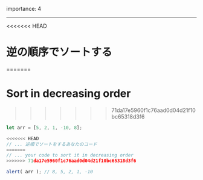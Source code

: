importance: 4

---

<<<<<<< HEAD
# 逆の順序でソートする
=======
# Sort in decreasing order
>>>>>>> 71da17e5960f1c76aad0d04d21f10bc65318d3f6

```js
let arr = [5, 2, 1, -10, 8];

<<<<<<< HEAD
// ... 逆順でソートをするあなたのコード
=======
// ... your code to sort it in decreasing order
>>>>>>> 71da17e5960f1c76aad0d04d21f10bc65318d3f6

alert( arr ); // 8, 5, 2, 1, -10
```
